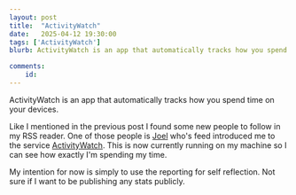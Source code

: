 ```yaml
---
layout: post
title:  "ActivityWatch"
date:   2025-04-12 19:30:00
tags: ['ActivityWatch']
blurb: ActivityWatch is an app that automatically tracks how you spend time on your devices.

comments:
    id: 
---
```

ActivityWatch is an app that automatically tracks how you spend time on your devices.

Like I mentioned in the previous post I found some new people to follow in my RSS reader. One of those people is [Joel] who's feed introduced me to the service [ActivityWatch]. This is now currently running on my machine so I can see how exactly I'm spending my time.

My intention for now is simply to use the reporting for self reflection. Not sure if I want to be publishing any stats publicly.



[ActivityWatch]: https://activitywatch.net/
[Joel]: https://joelchrono.xyz
